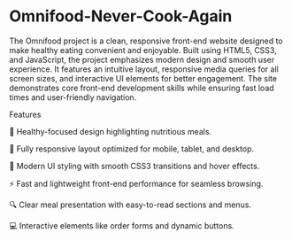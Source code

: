 # Omnifood-Never-Cook-Again
The Omnifood project is a clean, responsive front-end website designed to make healthy eating convenient and enjoyable. Built using HTML5, CSS3, and JavaScript, the project emphasizes modern design and smooth user experience. It features an intuitive layout, responsive media queries for all screen sizes, and interactive UI elements for better engagement. The site demonstrates core front-end development skills while ensuring fast load times and user-friendly navigation.

Features

🍏 Healthy-focused design highlighting nutritious meals.

📱 Fully responsive layout optimized for mobile, tablet, and desktop.

🎨 Modern UI styling with smooth CSS3 transitions and hover effects.

⚡ Fast and lightweight front-end performance for seamless browsing.

🔍 Clear meal presentation with easy-to-read sections and menus.

💻 Interactive elements like order forms and dynamic buttons.
